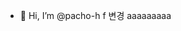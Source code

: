 - 👋 Hi, I’m @pacho-h
f
변경
aaaaaaaaa
<!---
pacho-h/pacho-h is a ✨ special ✨ repository because its `README.md` (this file) appears on your GitHub profile.
You can click the Preview link to take a look at your changes.
--->
